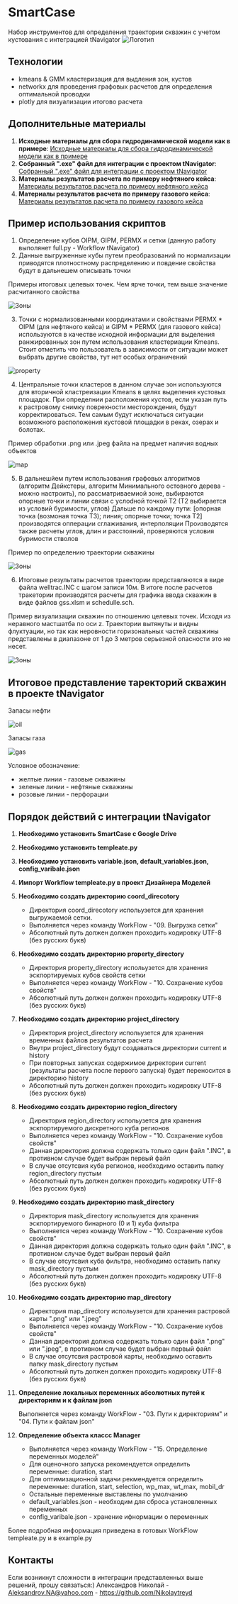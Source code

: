 # SmartCase
Набор инструментов для определения траектории скважин с учетом кустования с интеграцией tNavigator
![Логотип](images/smartcase.png)

## Технологии
- kmeans & GMM кластеризация для выдления зон, кустов
- networkx  для проведения графовых расчетов для определения оптимальной проводки
- plotly для визуализации итогово расчета
  
## Дополнительные материалы
1. **Исходные материалы для сбора гидродинамической модели как в примере**: [Исходные материалы для сбора гидродинамической модели как в примере](https://drive.google.com/drive/folders/1vvX-eW1IcW2JBBghcI1urRggNPUDdSY4?usp=sharing)
2. **Собранный ".exe" файл для интеграции с проектом tNavigator**: [Собранный ".exe" файл для интеграции с проектом tNavigator](https://drive.google.com/drive/folders/1KHnnp8hk4ky99qRuo7Ar4KVKqgpp0Zog?usp=sharing)
3. **Материалы результатов расчета по примеру нефтяного кейса**: [Материалы результатов расчета по примеру нефтяного кейса](https://drive.google.com/drive/folders/1Ta-AU0qcTslVdw6nYSHTIVCDJDtoED9e?usp=sharing)
5. **Материалы результатов расчета по примеру газового кейса**: [Материалы результатов расчета по примеру газового кейса](https://drive.google.com/drive/folders/1tw3A0A2y_fzMviKHpZmaCBPPzuY3rt2w?usp=sharing)

## Пример использования скриптов
1. Определение кубов OIPM, GIPM, PERMX и сетки (данную работу выполянет full.py - Workflow tNavigator)
2. Данные выгруженные кубы путем преобразований по нормализации приводятся плотностному распределению и повдение свойства будут в дальнешем описывать точки 

Примеры итоговых целевых точек. Чем ярче точки, тем выше значение расчитанного свойства

![Зоны](images/target.png)


3. Точки с нормализованными координатами и свойствами PERMX * OIPM (для нефтяного кейса) и GIPM * PERMX (для газового кейса) используются в качестве исходной информации для
   выделения ранжированных зон путем использования кластериации Kmeans. Стоит отметить что пользователь в зависимости от ситуации может выбрать другие свойства, тут нет
   особых ограничений

![property](images/wzone.png)

4. Центральные точки кластеров в данном случае зон используются для вторичной кластреизации Kmeans в целях выделения кустовых площадок.
   При определнии расположения кустов, если указан путь к растровому снимку поврехности месторождения, будут корректироваться.
   Тем самым будут исключаться ситуации возможного расположения кустовой площадки в реках, озерах и болотах.

Пример обработки .png или .jpeg  файла на предмет наличия водных объектов

![map](images/map_corr.png)


5. В дальнешйем путем использования графовых алгоритмов (алгоритм Дейкстеры, алгоритм Минимального остовного дерева - можно настроить),
   по рассматриваемиой зоне, выбираются опорные точки и линии связи с уcлоdной точкой T2 (T2 выбирается из условий буримости, углов)
   Дальше по каждому пути: [опорная точка (возмоная точка T3); линия; опорные точки; точка T2] производятся опперации сглаживания, интерполяции
   Производятся также расчеты углов, длин и расстояний, проверяются условия буримости стволов  

Пример по определению траектории скважины

![Зоны](images/wells.png)


6. Итоговые результаты расчетов траектории представляются в виде файла welltrac.INC с шагом записи 10м. В итоге после расчетов тракетории производятся расчеты для графика
   ввода скважин в виде файлов gss.xlsm и sсhedulle.sch.

Пример визуализации скважин по отношению целевых точек. Исходя из неравного мастшатба по оси z. Траектории вытянуты и видны флуктуации, но так как неровности горизональных частей скважины представлены в диапазоне от 1 до 3 метров серьезной опасности это не несет. 

![Зоны](images/wtrac.png)

## Итоговое представление таректорий скважин в проекте tNavigator

Запасы нефти

![oil](images/oil.png)


Запасы газа

![gas](images/gas.png)


Условное обозначение:
- желтые линии - газовые скважины
- зеленые линии - нефтяные скважины
- розовые линии - перфорации
  
## Порядок действий с интеграции tNavigator

01. **Необходимо установить SmartCase c Google Drive**
   
03. **Необходимо установить templeate.py**
   
04. **Необходимо установить variable.json, default_variables.json, config_varibale.json**
   
05. **Импорт Workflow templeate.py в проект Дизайнера Моделей**
   
06. **Необходимо создать директорию coord_direcotory**
   
    - Директория coord_direcotory испольузется для хранения выгружаемой сетки.
    - Выполняется через команду WorkFlow - "09. Выгрузка сетки"
    - Абсолютный путь должен должен проходить кодировку UTF-8 (без русских букв)
   
8. **Необходимо создать директорию property_directory**
   
    - Директория property_directory испольузется для хранения эскпортируемых кубов свойств сетки
    - Выполняется через команду WorkFlow - "10. Сохранение кубов свойств"
    - Абсолютный путь должен должен проходить кодировку UTF-8 (без русских букв)
    
10. **Необходимо создать директорию project_directory**
    
    - Директория project_directory испольузется для хранения временных файлов результатов расчета
    - Внутри project_directory будут создаваться директории current и history
    - При повторных запусках содержимое директории current (результаты расчета после первого запуска) будет переносится в директорию history
    - Абсолютный путь должен должен проходить кодировку UTF-8 (без русских букв)
    
12. **Необходимо создать директорию region_directory**

    - Директория region_directory испольузется для хранения эскпортируемого дискретного куба регионов
    - Выполняется через команду WorkFlow - "10. Сохранение кубов свойств"
    - Данная директория должна содержать только один файл ".INC", в противном случае будет выбран первый файл
    - В случае отсутсвия куба регионов, необходимо оставить папку region_directory пустым
    - Абсолютный путь должен должен проходить кодировку UTF-8 (без русских букв)
    
14. **Необходимо создать директорию mask_directory**
    
    - Директория mask_directory испольузется для хранения эскпортируемого бинарного (0 и 1) куба фильтра
    - Выполняется через команду WorkFlow - "10. Сохранение кубов свойств"
    - Данная директория должна содержать только один файл ".INC", в противном случае будет выбран первый файл
    - В случае отсутсвия куба фильтра, необходимо оставить папку mask_directory пустым
    - Абсолютный путь должен должен проходить кодировку UTF-8 (без русских букв)
    
16. **Необходимо создать директорию map_directory**
    
    - Директория map_directory испольузется для хранения растровой карты ".png" или ".jpeg"
    - Выполняется через команду WorkFlow - "10. Сохранение кубов свойств"
    - Данная директория должна содержать только один файл ".png" или ".jpeg", в противном случае будет выбран первый файл
    - В случае отсутсвия растровой карты, необходимо оставить папку mask_directory пустым
    - Абсолютный путь должен должен проходить кодировку UTF-8 (без русских букв)

18. **Определение локальных переменных абсолютных путей к директориям и к файлам json**
    
    Выполняется через команду WorkFlow - "03. Пути к директориям" и "04. Пути к файлам json"
    
20. **Определение объекта классс Manager**
    
    - Выполняется через команду WorkFlow - "15. Определение переменных моделей"
    - Для оценочного запуска рекомендуется определить переменные: duration, start
    - Для оптимизационной задачи рекмендуется определить переменные: duration, start, selection, wp_max, wt_max, mobil_dr
    - Остальные переменные выставлены по умолчанию
    - default_variables.json - необходим для сброса установленных переменных
    - config_varibale.json - хранение ифнормации о переменных

Более подробная информация приведена в готовых WorkFlow templeate.py и в example.py

## Контакты
Если возникнут сложности в интеграции представленных выше решений, прошу связаться:)
Александров Николай - Aleksandrov.NA@yahoo.com - https://github.com/Nikolaytreyd
